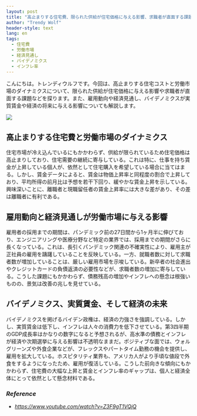 ```yaml
---
layout: post
title: "高止まりする住宅費、限られた供給が住宅価格に与える影響、求職者が直面する課題"
author: "Trendy Wolf"
header-style: text
lang: en
tags:
  - 住宅費
  - 労働市場
  - 経済見通し
  - バイデノミクス
  - インフレ率
---
```


こんにちは。トレンディウルフです。今回は、高止まりする住宅コストと労働市場のダイナミクスについて、限られた供給が住宅価格に与える影響や求職者が直面する課題などを探ります。また、雇用動向や経済見通し、バイデノミクスが実質賃金や経済の将来に与える影響についても解説します。

<img
    src="https://i.ytimg.com/vi/Z3F9gT1VQjQ/hqdefault.jpg"
/>


## 高止まりする住宅費と労働市場のダイナミクス
住宅市場が冷え込んでいるにもかかわらず、供給が限られているため住宅価格は高止まりしており、住宅需要の継続に寄与している。これは特に、仕事を持ち賃金が上昇している個人が、依然として住宅購入を希望している場合に当てはまる。しかし、賃金データによると、賃金は物価上昇率と同程度の割合で上昇しており、平均所得の前月比は予想を若干下回り、緩やかな賃金上昇を示している。興味深いことに、離職者と現職留任者の賃金上昇率には大きな差があり、その差は離職者に有利である。

## 雇用動向と経済見通しが労働市場に与える影響
雇用者の採用までの期間は、パンデミック前の27日間から1ヶ月半に伸びており、エンジニアリングや医療分野など特定の業界では、採用までの期間がさらに長くなっている。これは、長引くパンデミック関連の不確実性により、雇用主が正社員の雇用を躊躇していることを反映している。一方、就職者数に対して求職者数が増加していることは、厳しい雇用市場を示唆している。新卒者の社会進出やクレジットカードの負債返済の必要性などが、求職者数の増加に寄与している。こうした課題にもかかわらず、債務残高の増加やインフレへの懸念は根強いものの、景気は改善の兆しを見せている。

## バイデノミクス、実質賃金、そして経済の未来
バイデノミクスを掲げるバイデン政権は、経済の力強さを強調している。しかし、実質賃金は低下し、インフレは人々の消費力を低下させている。第3四半期のGDP成長率はかなりの数字になると予想されるが、高水準の債務とインフレが経済や次期選挙に与える影響は不透明なままだ。ポジティブな面では、ウォルグリーンズや外食企業などが、フレックスやパートタイム勤務の機会を提供し、雇用を拡大している。ホスピタリティ業界も、アメリカ人がより手頃な値段で外食をするようになったため、雇用が復活している。こうした前向きな傾向にもかかわらず、住宅費の大幅な上昇と賃金とインフレ率のギャップは、個人と経済全体にとって依然として懸念材料である。


### _Reference_
- _https://www.youtube.com/watch?v=Z3F9gT1VQjQ_

